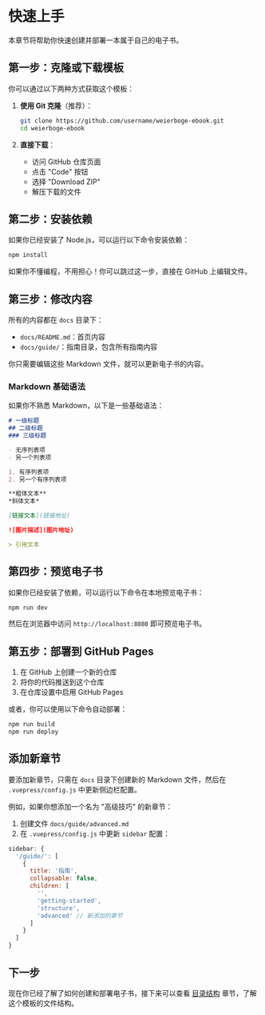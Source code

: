 # 快速上手

本章节将帮助你快速创建并部署一本属于自己的电子书。

## 第一步：克隆或下载模板

你可以通过以下两种方式获取这个模板：

1. **使用 Git 克隆**（推荐）：
   ```bash
   git clone https://github.com/username/weierboge-ebook.git
   cd weierboge-ebook
   ```

2. **直接下载**：
   - 访问 GitHub 仓库页面
   - 点击 "Code" 按钮
   - 选择 "Download ZIP"
   - 解压下载的文件

## 第二步：安装依赖

如果你已经安装了 Node.js，可以运行以下命令安装依赖：

```bash
npm install
```

如果你不懂编程，不用担心！你可以跳过这一步，直接在 GitHub 上编辑文件。

## 第三步：修改内容

所有的内容都在 `docs` 目录下：

- `docs/README.md`：首页内容
- `docs/guide/`：指南目录，包含所有指南内容

你只需要编辑这些 Markdown 文件，就可以更新电子书的内容。

### Markdown 基础语法

如果你不熟悉 Markdown，以下是一些基础语法：

```markdown
# 一级标题
## 二级标题
### 三级标题

- 无序列表项
- 另一个列表项

1. 有序列表项
2. 另一个有序列表项

**粗体文本**
*斜体文本*

[链接文本](链接地址)

![图片描述](图片地址)

> 引用文本

```

## 第四步：预览电子书

如果你已经安装了依赖，可以运行以下命令在本地预览电子书：

```bash
npm run dev
```

然后在浏览器中访问 `http://localhost:8080` 即可预览电子书。

## 第五步：部署到 GitHub Pages

1. 在 GitHub 上创建一个新的仓库
2. 将你的代码推送到这个仓库
3. 在仓库设置中启用 GitHub Pages

或者，你可以使用以下命令自动部署：

```bash
npm run build
npm run deploy
```

## 添加新章节

要添加新章节，只需在 `docs` 目录下创建新的 Markdown 文件，然后在 `.vuepress/config.js` 中更新侧边栏配置。

例如，如果你想添加一个名为 "高级技巧" 的新章节：

1. 创建文件 `docs/guide/advanced.md`
2. 在 `.vuepress/config.js` 中更新 `sidebar` 配置：

```js
sidebar: {
  '/guide/': [
    {
      title: '指南',
      collapsable: false,
      children: [
        '',
        'getting-started',
        'structure',
        'advanced' // 新添加的章节
      ]
    }
  ]
}
```

## 下一步

现在你已经了解了如何创建和部署电子书，接下来可以查看 [目录结构](./structure.md) 章节，了解这个模板的文件结构。
